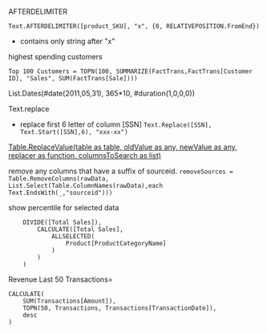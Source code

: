 AFTERDELIMITER
```
Text.AFTERDELIMITER([product_SKU], "x", {0, RELATIVEPOSITION.FromEnd})
```
- contains only string after "x"

highest spending customers  
```
Top 100 Customers = TOPN(100, SUMMARIZE(FactTrans,FactTrans[Customer ID], "Sales", SUM(FactTrans[Sale])))
```

List.Dates(#date(2011,05,31), 365*10, #duration(1,0,0,0))


Text.replace
- replace first 6 letter of column [SSN]
```Text.Replace([SSN], Text.Start([SSN],6), "xxx-xx")```

[Table.ReplaceValue(table as table, oldValue as any, newValue as any, replacer as function, columnsToSearch as list)](https://docs.microsoft.com/en-us/powerquery-m/table-replacevalue)

remove any columns that have a suffix of sourceid.
```removeSources = Table.RemoveColumns(rawData, List.Select(Table.ColumnNames(rawData),each Text.EndsWith(_,"sourceid")))```

show percentile for selected data
```Product Category % of total 2 = 
    DIVIDE([Total Sales]),
        CALCULATE([Total Sales],
            ALLSELECTED(
                Product[ProductCategoryName]
            )
        )
    )
```

Revenue Last 50 Transactions= 
```
CALCULATE(
    SUM(Transactions[Amount]),
    TOPN(50, Transactions, Transactions[TransactionDate]),
    desc
)
```
